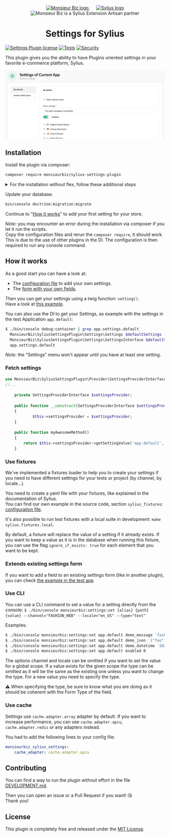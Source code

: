 <p align="center">
    <a href="https://monsieurbiz.com" target="_blank">
        <img src="https://monsieurbiz.com/logo.png" width="250px" alt="Monsieur Biz logo" />
    </a>
    &nbsp;&nbsp;&nbsp;&nbsp;
    <a href="https://monsieurbiz.com/agence-web-experte-sylius" target="_blank">
        <img src="https://demo.sylius.com/assets/shop/img/logo.png" width="200px" alt="Sylius logo" />
    </a>
    <br/>
    <img src="https://monsieurbiz.com/assets/images/sylius_badge_extension-artisan.png" width="100" alt="Monsieur Biz is a Sylius Extension Artisan partner">
</p>

<h1 align="center">Settings for Sylius</h1>

[![Settings Plugin license](https://img.shields.io/github/license/monsieurbiz/SyliusSettingsPlugin?public)](https://github.com/monsieurbiz/SyliusSettingsPlugin/blob/master/LICENSE.txt)
[![Tests](https://github.com/monsieurbiz/SyliusSettingsPlugin/actions/workflows/tests.yaml/badge.svg?branch=master&event=push)](https://github.com/monsieurbiz/SyliusSettingsPlugin/actions/workflows/tests.yaml)
[![Security](https://github.com/monsieurbiz/SyliusSettingsPlugin/actions/workflows/security.yaml/badge.svg?branch=master&event=push)](https://github.com/monsieurbiz/SyliusSettingsPlugin/actions/workflows/security.yaml)

This plugin gives you the ability to have Plugins oriented settings in your favorite e-commerce platform, Sylius.

![Screenshot of the admin panel in Settings section](/docs/images/screenshot01.png)

## Installation

Install the plugin via composer:

```bash
composer require monsieurbiz/sylius-settings-plugin
```

<details><summary>For the installation without flex, follow these additional steps</summary>
<p>

Change your `config/bundles.php` file to add this line for the plugin declaration:
```php
<?php

return [
    //..
    MonsieurBiz\SyliusSettingsPlugin\MonsieurBizSyliusSettingsPlugin::class => ['all' => true],
];  
```

Copy the plugin configuration files in your `config` folder: 
```bash  
cp -Rv vendor/monsieurbiz/sylius-settings-plugin/recipes/1.0-dev/config/ config
```

</p>
</details>  

Update your database:

```bash 
bin/console doctrine:migration:migrate
```

Continue to "[How it works](#how-it-works)" to add your first setting for your store.

*Note:* you may encounter an error during the installation via composer if you let it run the scripts.  
Copy the configuration files and rerun the `composer require`, it should work. This is due to the use of other plugins in the DI.
The configuration is then required to run any console command.

## How it works

As a good start you can have a look at:

- The [configuration file](dist/config/packages/monsieurbiz_settings_plugin_custom.yaml) to add your own settings.
- The [form with your own fields](dist/src/Form/SettingsType.php).

Then you can get your settings using a twig function: `setting()`.  
Have a look at [this example](dist/templates/views/message.html.twig).

You can also use the DI to get your Settings, as example with the settings in the test Application `app.default`:

```bash
$ ./bin/console debug:container | grep app.settings.default
  MonsieurBiz\SyliusSettingsPlugin\Settings\Settings $defaultSettings                    alias for "app.settings.default"
  MonsieurBiz\SyliusSettingsPlugin\Settings\SettingsInterface $defaultSettings           alias for "app.settings.default"
  app.settings.default                                                                   MonsieurBiz\SyliusSettingsPlugin\Settings\Settings
```

*Note:* the "Settings" menu won't appear until you have at least one setting.

### Fetch settings

```php
use MonsieurBiz\SyliusSettingsPlugin\Provider\SettingsProviderInterface;
//...

    private SettingsProviderInterface $settingsProvider;

    public function __construct(SettingsProviderInterface $settingsProvider)
    {
            $this->settingsProvider = $settingsProvider;
    }
    
    public function myAwesomeMethod()
    {
        return $this->settingsProvider->getSettingValue('app.default', 'demo_message')
    }
```

### Use fixtures

We've implemented a fixtures loader to help you to create your settings if you need to have different settings for your
tests or project (by channel, by locale…).

You need to create a yaml file with your fixtures, like explained in the documentation of Sylius.  
You can find our own example in the source code, section `sylius_fixtures`: [configuration file](dist/config/packages/monsieurbiz_settings_plugin_custom.yaml).

It's also possible to run test fixtures with a local suite in development: `make sylius.fixtures.local`.

By default, a fixture will replace the value of a setting if it already exists. 
If you want to keep a value as it is in the database when running this fixture, you can use the flag `ignore_if_exists: true` for each element that you want to be kept.

### Extends existing settings form

If you want to add a field to an existing settings form (like in another plugin), you can check [the example in the test app](dist/src/Form/SettingsExtensionType.php)

### Use CLI

You can use a CLI command to set a value for a setting directly from the console:
`$ ./bin/console monsieurbiz:settings:set {alias} {path} {value} --channel="FASHION_WEB" --locale="en_US" --type="text"`


Examples:
```bash
$ ./bin/console monsieurbiz:settings:set app.default demo_message 'fashion message' --channel="FASHION_WEB" --locale="en_US"
$ ./bin/console monsieurbiz:settings:set app.default demo_json '{"foo":"baz"}' --channel="FASHION_WEB" --locale="en_US" --type="json"
$ ./bin/console monsieurbiz:settings:set app.default demo_datetime '2023-07-24 01:02:03' --channel="FASHION_WEB" --locale="en_US" --type="datetime"
$ ./bin/console monsieurbiz:settings:set app.default enabled 0
```
The options channel and locale can be omitted if you want to set the value for a global scope.
If a value exists for the given scope the type can be omitted as it will be the same as the existing one unless you want to change the type.
For a new value you need to specify the type.

⚠️ When specifying the type, be sure to know what you are doing as it should be coherent with the Form Type of the field.

### Use cache

Settings use `cache.adapter.array` adapter by default. If you want to increase performance, you can use 
`cache.adapter.apcu`, `cache.adapter.redis` or any adapters instead.   


You had to add the following lines to your config file:

```yaml
monsieurbiz_sylius_settings:
    cache_adapter: cache.adapter.apcu
```

## Contributing

You can find a way to run the plugin without effort in the file [DEVELOPMENT.md](./DEVELOPMENT.md).

Then you can open an issue or a Pull Request if you want! 😘  
Thank you!

## License

This plugin is completely free and released under the [MIT License](https://github.com/monsieurbiz/SyliusSettingsPlugin/blob/master/LICENSE).
